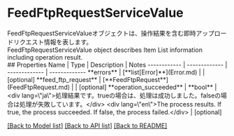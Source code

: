 # FeedFtpRequestServiceValue

<div lang=\"ja\">FeedFtpRequestServiceValueオブジェクトは、操作結果を含む即時アップロードリクエスト情報を表します。</div> <div lang=\"en\">FeedFtpRequestServiceValue object describes Item List information including operation result.</div> 
## Properties
Name | Type | Description | Notes
------------ | ------------- | ------------- | -------------
**errors** | [**list[Error]**](Error.md) |  | [optional] 
**feed_ftp_request** | [**FeedFtpRequest**](FeedFtpRequest.md) |  | [optional] 
**operation_succeeded** | **bool** | &lt;div lang&#x3D;\&quot;ja\&quot;&gt;処理結果です。trueの場合は、処理は成功しました。falseの場合は処理が失敗しています。&lt;/div&gt; &lt;div lang&#x3D;\&quot;en\&quot;&gt;The process results. If true, the process succeeded. If false, the process failed.&lt;/div&gt;  | [optional] 

[[Back to Model list]](../README.md#documentation-for-models) [[Back to API list]](../README.md#documentation-for-api-endpoints) [[Back to README]](../README.md)


